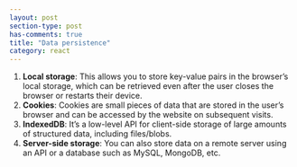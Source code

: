 ```yaml
---
layout: post
section-type: post
has-comments: true
title: "Data persistence"
category: react
---
```


1. **Local storage**: This allows you to store key-value pairs in the browser’s local storage, which can be retrieved even after the user closes the browser or restarts their device.
2. **Cookies**: Cookies are small pieces of data that are stored in the user’s browser and can be accessed by the website on subsequent visits.
3. **IndexedDB**: It’s a low-level API for client-side storage of large amounts of structured data, including files/blobs.
4. **Server-side storage**: You can also store data on a remote server using an API or a database such as MySQL, MongoDB, etc.